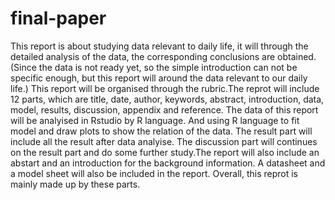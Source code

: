# final-paper
This report is about studying data relevant to daily life, it will through the detailed analysis of the data, the corresponding conclusions are obtained.(Since the data is not ready yet, so the simple introduction can not be specific enough, but this report will around the data relevant to our daily life.)
This report will be organised through the rubric.The reprot will include 12 parts, which are title, date, author, keywords, abstract, introduction, data, model, results, discussion, appendix and reference. The data of this report will be analyised in Rstudio by R language. And using R language to fit model and draw plots to show the relation of the data. The result part will include all the result after data analyise. The discussion part will continues on the result part and do some further study.The report will also include an abstart and an introduction for the background information. A datasheet and a model sheet will also be included in the report. Overall, this reprot is mainly made up by these parts.
